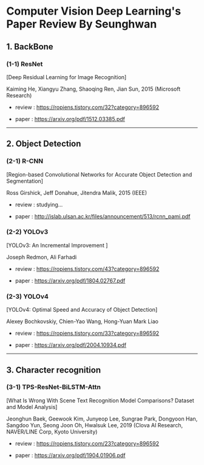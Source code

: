 Computer Vision Deep Learning's Paper Review By Seunghwan
=============

## 1. BackBone

### (1-1) ResNet
[Deep Residual Learning for Image Recognition]

Kaiming He, Xiangyu Zhang, Shaoqing Ren,  Jian Sun, 2015 (Microsoft Research)

* review : https://ropiens.tistory.com/32?category=896592

* paper : https://arxiv.org/pdf/1512.03385.pdf

---------------------------------------
## 2. Object Detection

### (2-1) R-CNN
[Region-based Convolutional Networks for
Accurate Object Detection and Segmentation]

Ross Girshick, Jeff Donahue, Jitendra Malik, 2015 (IEEE)

* review : studying...

* paper : http://islab.ulsan.ac.kr/files/announcement/513/rcnn_pami.pdf


### (2-2) YOLOv3
[YOLOv3: An Incremental Improvement
]

Joseph Redmon, Ali Farhadi

* review : https://ropiens.tistory.com/43?category=896592

* paper : https://arxiv.org/pdf/1804.02767.pdf


### (2-3) YOLOv4
[YOLOv4: Optimal Speed and Accuracy of Object Detection]

Alexey Bochkovskiy, Chien-Yao Wang, Hong-Yuan Mark Liao

* review : https://ropiens.tistory.com/33?category=896592

* paper : https://arxiv.org/pdf/2004.10934.pdf

---------------------------------------
## 3. Character recognition

### (3-1) TPS-ResNet-BiLSTM-Attn
[What Is Wrong With Scene Text Recognition Model Comparisons?
Dataset and Model Analysis]

Jeonghun Baek, Geewook Kim, Junyeop Lee, Sungrae Park, Dongyoon Han, Sangdoo Yun, Seong Joon Oh, Hwalsuk Lee, 2019 (Clova AI Research, NAVER/LINE Corp, Kyoto University)

* review : https://ropiens.tistory.com/23?category=896592

* paper : https://arxiv.org/pdf/1904.01906.pdf

